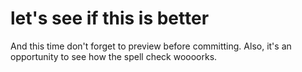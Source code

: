 # let's see if this is better
And this time don't forget to preview before committing. Also, it's an opportunity to see how the spell check woooorks. 
